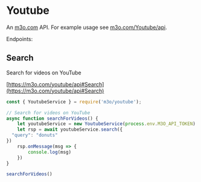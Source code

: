 # Youtube

An [m3o.com](https://m3o.com) API. For example usage see [m3o.com/Youtube/api](https://m3o.com/Youtube/api).

Endpoints:

## Search

Search for videos on YouTube


[https://m3o.com/youtube/api#Search](https://m3o.com/youtube/api#Search)

```js
const { YoutubeService } = require('m3o/youtube');

// Search for videos on YouTube
async function searchForVideos() {
	let youtubeService = new YoutubeService(process.env.M3O_API_TOKEN)
	let rsp = await youtubeService.search({
  "query": "donuts"
})
	rsp.onMessage(msg => {
		console.log(msg)
	})
}

searchForVideos()
```
